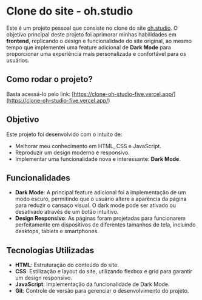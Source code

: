 # Clone do site - oh.studio

Este é um projeto pessoal que consiste no clone do site [oh.studio](https://oh.studio). O objetivo principal deste projeto foi aprimorar minhas habilidades em **frontend**, replicando o design e funcionalidade do site original, ao mesmo tempo que implementei uma feature adicional de **Dark Mode** para proporcionar uma experiência mais personalizada e confortável para os usuários.

## Como rodar o projeto?

Basta acessá-lo pelo link: [https://clone-oh-studio-five.vercel.app/](https://clone-oh-studio-five.vercel.app/)

## Objetivo

Este projeto foi desenvolvido com o intuito de:
- Melhorar meu conhecimento em HTML, CSS e JavaScript.
- Reproduzir um design moderno e responsivo.
- Implementar uma funcionalidade nova e interessante: **Dark Mode**.

## Funcionalidades

- **Dark Mode**: A principal feature adicional foi a implementação de um modo escuro, permitindo que o usuário altere a aparência da página para reduzir o cansaço visual. O dark mode pode ser ativado ou desativado através de um botão intuitivo.
- **Design Responsivo**: As páginas foram projetadas para funcionarem perfeitamente em dispositivos de diferentes tamanhos de tela, incluindo desktops, tablets e smartphones.

## Tecnologias Utilizadas

- **HTML**: Estruturação do conteúdo do site.
- **CSS**: Estilização e layout do site, utilizando flexbox e grid para garantir um design responsivo.
- **JavaScript**: Implementação da funcionalidade de Dark Mode.
- **Git**: Controle de versão para gerenciar o desenvolvimento do projeto.

